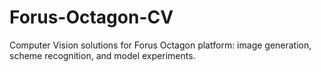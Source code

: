 # Forus-Octagon-CV
Computer Vision solutions for Forus Octagon platform: image generation, scheme recognition, and model experiments.
